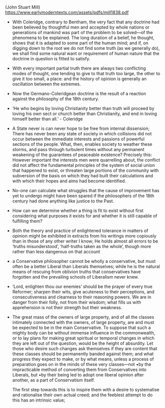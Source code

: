  (John Stuart Mill)
https://www.earlymoderntexts.com/assets/pdfs/mill1838.pdf

- With Coleridge, contrary to Bentham, the very fact that any doctrine had been believed by thoughtful men and accepted by whole nations or generations of mankind was part of the problem to be solved—of the phenomena to be explained.
  The long duration of a belief, he thought, shows that it is adapted to some part of the human mind; and if, on digging down to the root we do not find some truth (as we generally do), we shall find some natural want or requirement of human nature that the doctrine in question is fitted to satisfy.

- With every important partial truth there are always two conflicting modes of thought, one tending to give to that truth too large, the other to give it too small, a place: and the history of opinion is generally an oscillation between the extremes.

- Now the Germano-Coleridgean doctrine is the result of a reaction against the philosophy of the 18th century.

- ‘He who begins by loving Christianity better than truth will proceed by loving his own sect or church better than Christianity, and end in loving himself better than all.’ - Coleridge

-  A State never is can never hope to be free from internal dissension;
   There has never been any state of society in which collisions did not occur between the immediate interests and passions of powerful sections of the people.
   What, then, enables society to weather these storms, and pass through turbulent times without any permanent weakening of the guarantees of peaceable existence?
   Precisely this:
   	     However important the interests men were quarrelling about, the conflict did not affect the fundamental principles of the system of social union that happened to exist, or threaten large portions of the community with subversion of the basis on which they had built their calculations and with which their hopes and aims had become identified.

- No-one can calculate what struggles that the cause of improvement has yet to undergo might have been spared if the philosophers of the 18th century had done anything like justice to the Past.

- How can we determine whether a thing is fit to exist without first considering what purposes it exists for and whether it is still capable of fulfilling them?

- Both the theory and practice of enlightened tolerance in matters of opinion might be exhibited in extracts from his writings more copiously than in those of any other writer I know;
  He holds almost all errors to be ‘truths misunderstood’, ‘half-truths taken as the whole’, though more rather than less dangerous on that account

- a Conservative philosopher cannot be wholly a conservative, but must often be a better Liberal than Liberals themselves; while he is the natural means of rescuing from oblivion truths that conservatives have forgotten and the prevailing schools of Liberalism never knew.

- ‘Lord, enlighten thou our enemies’ should be the prayer of every true Reformer; sharpen their wits, give acuteness to their perceptions, and consecutiveness and clearness to their reasoning powers. We are in danger from their folly, not from their wisdom; what fills us with apprehension is not their strength but their weakness.

- The great mass of the owners of large property, and of all the classes intimately connected with the owners, of large property, are and must be expected to be in the main Conservative.
  To suppose that such a mighty body can be without immense influence in the commonwealth, or to lay plans for making great spiritual or temporal changes in which they are left out of the question, would be the height of absurdity.
  Let those who desire such changes ask themselves if they are content that these classes should be permanently banded against them;
   and what progress they expect to make, or by what means, unless a process of preparation goes on in the minds of these very classes—not •by the impracticable method of converting them from Conservatives into Liberals, but •by their being led to adopt one liberal opinion after another, as a part of Conservatism itself.

  The first step towards this is to inspire them with a desire to systematise and rationalise their own actual creed; and the feeblest attempt to do this has an intrinsic value; 